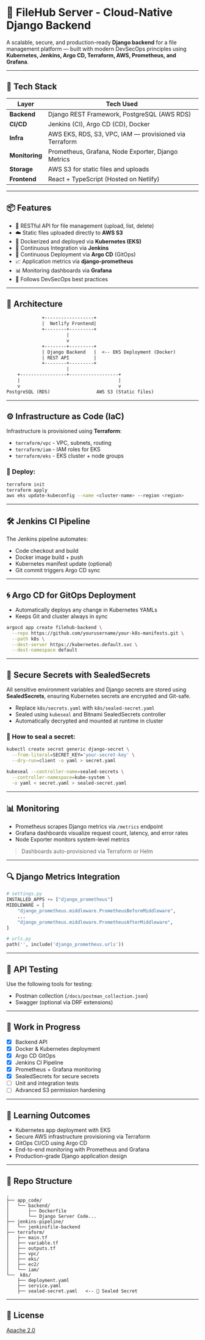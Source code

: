 
# 📁 FileHub Server - Cloud-Native Django Backend

A scalable, secure, and production-ready **Django backend** for a file management platform — built with modern DevSecOps principles using **Kubernetes, Jenkins, Argo CD, Terraform, AWS, Prometheus, and Grafana**.

---

## 🚀 Tech Stack

| Layer         | Tech Used                                      |
|---------------|------------------------------------------------|
| **Backend**   | Django REST Framework, PostgreSQL (AWS RDS)    |
| **CI/CD**     | Jenkins (CI), Argo CD (CD), Docker             |
| **Infra**     | AWS EKS, RDS, S3, VPC, IAM — provisioned via Terraform |
| **Monitoring**| Prometheus, Grafana, Node Exporter, Django Metrics |
| **Storage**   | AWS S3 for static files and uploads            |
| **Frontend**  | React + TypeScript (Hosted on Netlify)         |

---

## 📦 Features

- 🧾 RESTful API for file management (upload, list, delete)
- ☁️ Static files uploaded directly to **AWS S3**
- 🐳 Dockerized and deployed via **Kubernetes (EKS)**
- 🔁 Continuous Integration via **Jenkins**
- 🚀 Continuous Deployment via **Argo CD** (GitOps)
- 📈 Application metrics via **django-prometheus**
- 📊 Monitoring dashboards via **Grafana**
- 🔐 Follows DevSecOps best practices

---

## 🧩 Architecture

```txt
             +------------------+
             |  Netlify Frontend|
             +--------+---------+
                      |
                      v
             +--------+---------+
             | Django Backend   |  <-- EKS Deployment (Docker)
             | REST API         |
             +--------+---------+
                      |
    +-----------------+------------------+
    |                                    |
    v                                    v
PostgreSQL (RDS)                 AWS S3 (Static files)
```

---

## ⚙️ Infrastructure as Code (IaC)

Infrastructure is provisioned using **Terraform**:

- `terraform/vpc` - VPC, subnets, routing
- `terraform/iam` - IAM roles for EKS
- `terraform/eks` - EKS cluster + node groups

### 🚀 Deploy:
```bash
terraform init
terraform apply
aws eks update-kubeconfig --name <cluster-name> --region <region>
```

---

## 🛠️ Jenkins CI Pipeline

The Jenkins pipeline automates:

- Code checkout and build
- Docker image build + push
- Kubernetes manifest update (optional)
- Git commit triggers Argo CD sync

---

## 🌀 Argo CD for GitOps Deployment

- Automatically deploys any change in Kubernetes YAMLs
- Keeps Git and cluster always in sync

```bash
argocd app create filehub-backend \
  --repo https://github.com/yourusername/your-k8s-manifests.git \
  --path k8s \
  --dest-server https://kubernetes.default.svc \
  --dest-namespace default
```

---

## 🔐 Secure Secrets with SealedSecrets

All sensitive environment variables and Django secrets are stored using **SealedSecrets**, ensuring Kubernetes secrets are encrypted and Git-safe.

- Replace `k8s/secrets.yaml` with `k8s/sealed-secret.yaml`
- Sealed using `kubeseal` and Bitnami SealedSecrets controller
- Automatically decrypted and mounted at runtime in cluster

### 🔑 How to seal a secret:

```bash
kubectl create secret generic django-secret \
  --from-literal=SECRET_KEY='your-secret-key' \
  --dry-run=client -o yaml > secret.yaml

kubeseal --controller-name=sealed-secrets \
  --controller-namespace=kube-system \
  -o yaml < secret.yaml > sealed-secret.yaml
```

---

## 📊 Monitoring

- Prometheus scrapes Django metrics via `/metrics` endpoint
- Grafana dashboards visualize request count, latency, and error rates
- Node Exporter monitors system-level metrics

> Dashboards auto-provisioned via Terraform or Helm

---

## 🔍 Django Metrics Integration

```python
# settings.py
INSTALLED_APPS += ["django_prometheus"]
MIDDLEWARE = [
    "django_prometheus.middleware.PrometheusBeforeMiddleware",
    ...
    "django_prometheus.middleware.PrometheusAfterMiddleware",
]

# urls.py
path('', include('django_prometheus.urls'))
```

---

## 🧪 API Testing

Use the following tools for testing:

- Postman collection (`/docs/postman_collection.json`)
- Swagger (optional via DRF extensions)

---

## 🚧 Work in Progress

- [x] Backend API
- [x] Docker & Kubernetes deployment
- [x] Argo CD GitOps
- [x] Jenkins CI Pipeline
- [x] Prometheus + Grafana monitoring
- [x] SealedSecrets for secure secrets
- [ ] Unit and integration tests
- [ ] Advanced S3 permission hardening

---

## 🧠 Learning Outcomes

- Kubernetes app deployment with EKS
- Secure AWS infrastructure provisioning via Terraform
- GitOps CI/CD using Argo CD
- End-to-end monitoring with Prometheus and Grafana
- Production-grade Django application design

---

## 📁 Repo Structure

```
.
├── app_code/
│   └── backend/
│       ├── Dockerfile
│       └── Django Server Code...
├── jenkins-pipeline/
│   └── jenkinsfile-backend
├── terraform/
│   ├── main.tf
│   ├── variable.tf
│   ├── outputs.tf
│   ├── vpc/
│   ├── eks/
│   ├── ec2/      
│   └── iam/
└──  k8s/
    ├── deployment.yaml
    ├── service.yaml
    ├── sealed-secret.yaml   <-- 🔐 Sealed Secret
```

---

## 📜 License

[Apache 2.0](https://github.com/lokeshkarra/filehub-server-infra-devsecops?tab=Apache-2.0-1-ov-file)


